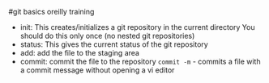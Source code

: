 #git basics oreilly training

- init: This creates/initializes a git repository in the current directory
        You should do this only once (no nested git repositories)
- status: This gives the current status of the git repository
- add: add the file to the staging area
- commit: commit the file to the repository
          `commit -m` - commits a file with a commit message without opening a vi editor

